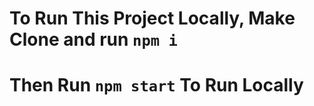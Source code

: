 # To Run This Project Locally, Make Clone and run `npm i`



# Then Run `npm start` To Run Locally


